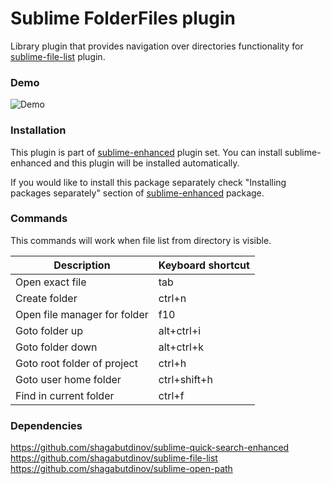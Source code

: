 # Sublime FolderFiles plugin

Library plugin that provides navigation over directories functionality for
[sublime-file-list](http://github.com/shagabutdinov/sublime-enhanced) plugin.


### Demo

![Demo](https://raw.github.com/shagabutdinov/sublime-folder-files/master/demo/demo.gif "Demo")


### Installation

This plugin is part of [sublime-enhanced](http://github.com/shagabutdinov/sublime-enhanced)
plugin set. You can install sublime-enhanced and this plugin will be installed
automatically.

If you would like to install this package separately check "Installing packages
separately" section of [sublime-enhanced](http://github.com/shagabutdinov/sublime-enhanced)
package.

### Commands

This commands will work when file list from directory is visible.

| Description                  | Keyboard shortcut |
|------------------------------|-------------------|
| Open exact file              | tab               |
| Create folder                | ctrl+n            |
| Open file manager for folder | f10               |
| Goto folder up               | alt+ctrl+i        |
| Goto folder down             | alt+ctrl+k        |
| Goto root folder of project  | ctrl+h            |
| Goto user home folder        | ctrl+shift+h      |
| Find in current folder       | ctrl+f            |


### Dependencies

https://github.com/shagabutdinov/sublime-quick-search-enhanced
https://github.com/shagabutdinov/sublime-file-list
https://github.com/shagabutdinov/sublime-open-path